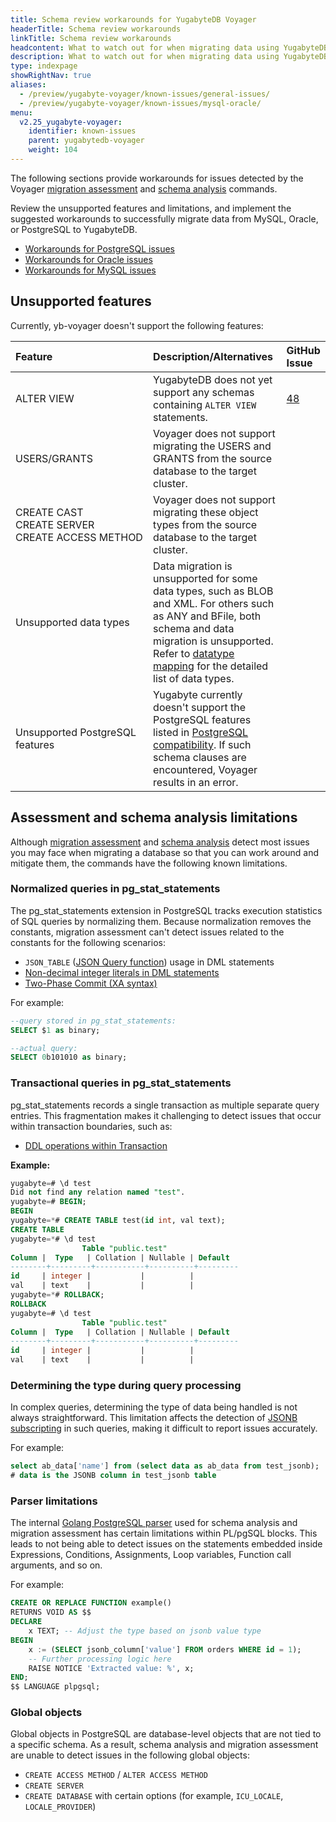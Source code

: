 ```yaml
---
title: Schema review workarounds for YugabyteDB Voyager
headerTitle: Schema review workarounds
linkTitle: Schema review workarounds
headcontent: What to watch out for when migrating data using YugabyteDB Voyager
description: What to watch out for when migrating data using YugabyteDB Voyager.
type: indexpage
showRightNav: true
aliases:
  - /preview/yugabyte-voyager/known-issues/general-issues/
  - /preview/yugabyte-voyager/known-issues/mysql-oracle/
menu:
  v2.25_yugabyte-voyager:
    identifier: known-issues
    parent: yugabytedb-voyager
    weight: 104
---
```


The following sections provide workarounds for issues detected by the Voyager [migration assessment](../reference/assess-migration/) and [schema analysis](../reference/schema-migration/analyze-schema/) commands.

Review the unsupported features and limitations, and implement the suggested workarounds to successfully migrate data from MySQL, Oracle, or PostgreSQL to YugabyteDB.

- [Workarounds for PostgreSQL issues](./postgresql/)
- [Workarounds for Oracle issues](./oracle/)
- [Workarounds for MySQL issues](./mysql/)

## Unsupported features

Currently, yb-voyager doesn't support the following features:

| Feature | Description/Alternatives  | GitHub Issue |
| :------ | :------------------------ | :----------- |
| ALTER VIEW | YugabyteDB does not yet support any schemas containing `ALTER VIEW` statements. | [48](https://github.com/yugabyte/yb-voyager/issues/48) |
| USERS/GRANTS | Voyager does not support migrating the USERS and GRANTS from the source database to the target cluster. | |
| CREATE CAST<br>CREATE SERVER <br> CREATE&nbsp;ACCESS&nbsp;METHOD | Voyager does not support migrating these object types from the source database to the target cluster. | |
| Unsupported data types | Data migration is unsupported for some data types, such as BLOB and XML. For others such as ANY and BFile, both schema and data migration is unsupported. Refer to [datatype mapping](../reference/datatype-mapping-oracle/) for the detailed list of data types. | |
| Unsupported PostgreSQL features | Yugabyte currently doesn't support the PostgreSQL features listed in [PostgreSQL compatibility](../../reference/configuration/postgresql-compatibility/#unsupported-postgresql-features). If such schema clauses are encountered, Voyager results in an error. | |

## Assessment and schema analysis limitations

Although [migration assessment](../reference/assess-migration/) and [schema analysis](../reference/schema-migration/analyze-schema/) detect most issues you may face when migrating a database so that you can work around and mitigate them, the commands have the following known limitations.

### Normalized queries in pg_stat_statements

The pg_stat_statements extension in PostgreSQL tracks execution statistics of SQL queries by normalizing them. Because normalization removes the constants, migration assessment can't detect issues related to the constants for the following scenarios:

- `JSON_TABLE` ([JSON Query function](../known-issues/postgresql/#postgresql-12-and-later-features)) usage in DML statements
- [Non-decimal integer literals in DML statements](../known-issues/postgresql/#postgresql-12-and-later-features)
- [Two-Phase Commit (XA syntax)](../known-issues/postgresql/#two-phase-commit)

For example:

```output.sql
--query stored in pg_stat_statements:
SELECT $1 as binary; 

--actual query:
SELECT 0b101010 as binary;
```

### Transactional queries in pg_stat_statements

pg_stat_statements records a single transaction as multiple separate query entries. This fragmentation makes it challenging to detect issues that occur within transaction boundaries, such as:

- [DDL operations within Transaction](../known-issues/postgresql/#ddl-operations-within-the-transaction)

**Example:**

```output.sql
yugabyte=# \d test
Did not find any relation named "test".
yugabyte=# BEGIN;
BEGIN
yugabyte=*# CREATE TABLE test(id int, val text);
CREATE TABLE
yugabyte=*# \d test
                Table "public.test"
Column |  Type   | Collation | Nullable | Default 
--------+---------+-----------+----------+---------
id     | integer |           |          | 
val    | text    |           |          | 
yugabyte=*# ROLLBACK;
ROLLBACK
yugabyte=# \d test
                Table "public.test"
Column |  Type   | Collation | Nullable | Default 
--------+---------+-----------+----------+---------
id     | integer |           |          | 
val    | text    |           |          | 
```

### Determining the type during query processing

In complex queries, determining the type of data being handled is not always straightforward. This limitation affects the detection of [JSONB subscripting](../known-issues/postgresql/#jsonb-subscripting) in such queries, making it difficult to report issues accurately.

For example:

```output.sql
select ab_data['name'] from (select data as ab_data from test_jsonb);
# data is the JSONB column in test_jsonb table
```

### Parser limitations

The internal [Golang PostgreSQL parser](https://github.com/pganalyze/pg_query_go) used for schema analysis and migration assessment has certain limitations within PL/pgSQL blocks. This leads to not being able to detect issues on the statements embedded inside Expressions, Conditions, Assignments, Loop variables, Function call arguments, and so on.

For example:

```output.sql
CREATE OR REPLACE FUNCTION example() 
RETURNS VOID AS $$
DECLARE
    x TEXT; -- Adjust the type based on jsonb value type
BEGIN
    x := (SELECT jsonb_column['value'] FROM orders WHERE id = 1);
    -- Further processing logic here
    RAISE NOTICE 'Extracted value: %', x;
END;
$$ LANGUAGE plpgsql;
```

### Global objects

Global objects in PostgreSQL are database-level objects that are not tied to a specific schema. As a result, schema analysis and migration assessment are unable to detect issues in the following global objects:

- `CREATE ACCESS METHOD` / `ALTER ACCESS METHOD`
- `CREATE SERVER`
- `CREATE DATABASE` with certain options (for example, `ICU_LOCALE`, `LOCALE_PROVIDER`)
